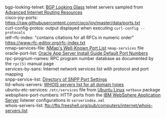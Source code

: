 bgp-looking-telnet: [BGP Looking Glass](https://www.bgp4.net/) telnet servers sampled from [Advanced Internet Routing Resources](http://www.bgp4.as)  
cisco-joy-ports: <https://raw.githubusercontent.com/cisco/joy/master/data/ports.txt>  
curl-config-protos: output displayed when executing `curl-config --protocols`  
ietf-rfc-index: "contains citations for all RFCs in numeric order" <https://www.rfc-editor.org/rfc-index.txt>  
nmap-services-file: [NMap's Well-Known Port List](https://nmap.org/book/nmap-services.html) `nmap-services` file  
oracle-port-list: [Oracle App Server Install Guide Default Port Numbers](https://docs.oracle.com/cd/B14101_13/install.1012/install/ports.htm)  
rpc-prognum-names: RPC program number database as documented by the `rpc(5)` manual page  
services-by-sans: Internet network services list with protocol and port mapping  
snpp-service-list: [Directory of SNPP Port Settings](https://www.notepage.net/snpp.htm)  
tld-whois-servers: [WHOIS servers list for all domain types](http://www.nirsoft.net/whois_servers_list.html)  
ubuntu-etc-services: `/etc/services` file from [Ubuntu Linux](https://www.ubuntu.com) `netbase` package  
websphere-port-numbers: HTTP ports from the [IBM WebSphere Application Server](https://ibm.com/cloud/websphere-application-platform) listener configurations in `serverindex.xml`  
whois-servers-list: <ftp://ftp.freeshell.org/pub/computers/internet/whois-servers.list>  
